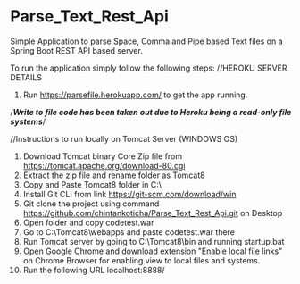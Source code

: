 # Parse_Text_Rest_Api

Simple Application to parse Space, Comma and Pipe based Text files on a Spring Boot REST API based server.

To run the application simply follow the following steps:
//HEROKU SERVER DETAILS
1. Run https://parsefile.herokuapp.com/ to get the app running.

/***Write to file code has been taken out due to Heroku being a read-only file systems***/

//Instructions to run locally on Tomcat Server (WINDOWS OS)
1. Download Tomcat binary Core Zip file from https://tomcat.apache.org/download-80.cgi
2. Extract the zip file and rename folder as Tomcat8
3. Copy and Paste Tomcat8 folder in C:\
4. Install Git CLI from link https://git-scm.com/download/win
5. Git clone the project using command https://github.com/chintankoticha/Parse_Text_Rest_Api.git on Desktop
6. Open folder and copy codetest.war
7. Go to C:\Tomcat8\webapps and paste codetest.war there
8. Run Tomcat server by going to C:\Tomcat8\bin and running startup.bat
9. Open Google Chrome and download extension "Enable local file links" on Chrome Browser for enabling view to local files and systems.
10. Run the following URL
    localhost:8888/
